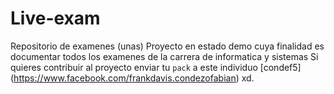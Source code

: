 # Live-exam
Repositorio de examenes (unas)
Proyecto en estado demo cuya finalidad es documentar todos los examenes de la carrera de informatica y sistemas
Si quieres contribuir al proyecto enviar tu `pack` a este individuo [condef5] (https://www.facebook.com/frankdavis.condezofabian) xd.